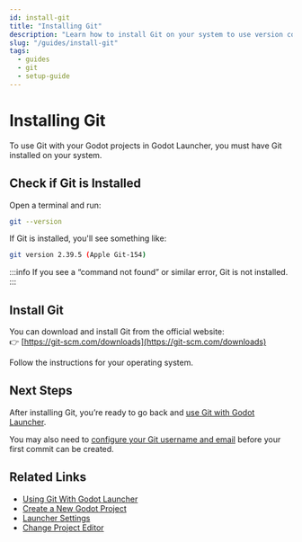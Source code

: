 ```yaml
---
id: install-git
title: "Installing Git"
description: "Learn how to install Git on your system to use version control with Godot Launcher."
slug: "/guides/install-git"
tags:
  - guides
  - git
  - setup-guide
---
```


# Installing Git

To use Git with your Godot projects in Godot Launcher, you must have Git installed on your system.

## Check if Git is Installed

Open a terminal and run:

~~~bash
git --version
~~~

If Git is installed, you'll see something like:

~~~bash
git version 2.39.5 (Apple Git-154)
~~~

:::info
If you see a “command not found” or similar error, Git is not installed.
:::

## Install Git

You can download and install Git from the official website:  
👉 [https://git-scm.com/downloads](https://git-scm.com/downloads)

Follow the instructions for your operating system.

## Next Steps

After installing Git, you’re ready to go back and [use Git with Godot Launcher](/guides/using-git-with-godot-launcher).

You may also need to [configure your Git username and email](/guides/using-git-with-godot-launcher#git-user-not-configured) before your first commit can be created.


## Related Links

- [Using Git With Godot Launcher](/guides/using-git-with-godot-launcher)
- [Create a New Godot Project](/getting-started/create-project)
- [Launcher Settings](/getting-started/launcher-settings)
- [Change Project Editor](/guides/change-project-editor)
